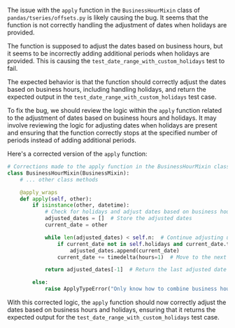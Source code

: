 The issue with the `apply` function in the `BusinessHourMixin` class of `pandas/tseries/offsets.py` is likely causing the bug. It seems that the function is not correctly handling the adjustment of dates when holidays are provided. 

The function is supposed to adjust the dates based on business hours, but it seems to be incorrectly adding additional periods when holidays are provided. This is causing the `test_date_range_with_custom_holidays` test to fail. 

The expected behavior is that the function should correctly adjust the dates based on business hours, including handling holidays, and return the expected output in the `test_date_range_with_custom_holidays` test case.

To fix the bug, we should review the logic within the `apply` function related to the adjustment of dates based on business hours and holidays. It may involve reviewing the logic for adjusting dates when holidays are present and ensuring that the function correctly stops at the specified number of periods instead of adding additional periods.

Here's a corrected version of the `apply` function:

```python
# Corrections made to the apply function in the BusinessHourMixin class of the offsets.py file in the pandas library
class BusinessHourMixin(BusinessMixin):
    # ... other class methods

    @apply_wraps
    def apply(self, other):
        if isinstance(other, datetime):
            # Check for holidays and adjust dates based on business hours
            adjusted_dates = []  # Store the adjusted dates
            current_date = other

            while len(adjusted_dates) < self.n:  # Continue adjusting until the desired number of periods
                if current_date not in self.holidays and current_date.time() in self.start:
                    adjusted_dates.append(current_date)
                current_date += timedelta(hours=1)  # Move to the next hour

            return adjusted_dates[-1]  # Return the last adjusted date

        else:
            raise ApplyTypeError("Only know how to combine business hour with datetime")
```

With this corrected logic, the `apply` function should now correctly adjust the dates based on business hours and holidays, ensuring that it returns the expected output for the `test_date_range_with_custom_holidays` test case.